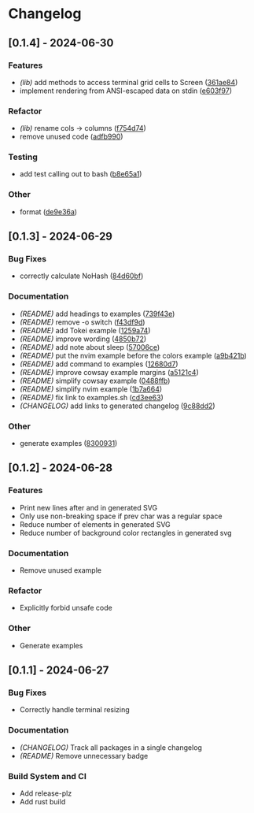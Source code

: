 # Changelog

## [0.1.4] - 2024-06-30

### Features
- *(lib)* add methods to access terminal grid cells to Screen
([361ae84](https://github.com/tomcur/termsnap/commit/361ae8430e3b403e413f874293e6c6482fbabd34))
- implement rendering from ANSI-escaped data on stdin
([e603f97](https://github.com/tomcur/termsnap/commit/e603f97ef80d2c1c06e32bb20a58045b5b24c2d1))


### Refactor
- *(lib)* rename cols -> columns
([f754d74](https://github.com/tomcur/termsnap/commit/f754d74e03ffa00458da032a209a72e65b7d88d0))
- remove unused code
([adfb990](https://github.com/tomcur/termsnap/commit/adfb99049215377ad136541ff49333dee341ed32))


### Testing
- add test calling out to bash
([b8e65a1](https://github.com/tomcur/termsnap/commit/b8e65a16dd520f1ee5b7385cbf606d8133224615))


### Other
- format
([de9e36a](https://github.com/tomcur/termsnap/commit/de9e36a2a5c3f79bc0bd492d159dedd8097b9231))


## [0.1.3] - 2024-06-29

### Bug Fixes
- correctly calculate NoHash
([84d60bf](https://github.com/tomcur/termsnap/commit/84d60bfc5b2d0c0f6a4d91b484e18161e847d8c8))


### Documentation
- *(README)* add headings to examples
([739f43e](https://github.com/tomcur/termsnap/commit/739f43e3bc61fc81d6e8ab2e56e21f7a3d3cc23a))
- *(README)* remove -o switch
([f43df9d](https://github.com/tomcur/termsnap/commit/f43df9d339f6e368326b6271ab236fd2b1b18c1f))
- *(README)* add Tokei example
([1259a74](https://github.com/tomcur/termsnap/commit/1259a74e4636497a4af37885fd91c0dcd0292612))
- *(README)* improve wording
([4850b72](https://github.com/tomcur/termsnap/commit/4850b7211634e211f038831ae9e6991a1436bfc6))
- *(README)* add note about sleep
([57006ce](https://github.com/tomcur/termsnap/commit/57006ce09b73a2098a0b30a016a5104b8b3a7d64))
- *(README)* put the nvim example before the colors example
([a9b421b](https://github.com/tomcur/termsnap/commit/a9b421b5245df75f6fe8b26a503e64d3c0482ec0))
- *(README)* add command to examples
([12680d7](https://github.com/tomcur/termsnap/commit/12680d7a960021a7635ec1011cb9a9d7791fa593))
- *(README)* improve cowsay example margins
([a5121c4](https://github.com/tomcur/termsnap/commit/a5121c454e41c4ad2cbfed694c1c1e947d7ca225))
- *(README)* simplify cowsay example
([0488ffb](https://github.com/tomcur/termsnap/commit/0488ffbfcfd749d4d546a88454b69b96ff3f80af))
- *(README)* simplify nvim example
([1b7a664](https://github.com/tomcur/termsnap/commit/1b7a66489f858caa4e5adeb8fe07cf8778e2f90b))
- *(README)* fix link to examples.sh
([cd3ee63](https://github.com/tomcur/termsnap/commit/cd3ee635604c31a3d20909beed2ef7805895943e))
- *(CHANGELOG)* add links to generated changelog
([9c88dd2](https://github.com/tomcur/termsnap/commit/9c88dd2bec5a269682f97992df50043b95dbf305))


### Other
- generate examples
([8300931](https://github.com/tomcur/termsnap/commit/8300931f64068714a967d47cb8ffa3f4e1301692))


## [0.1.2] - 2024-06-28

### Features

- Print new lines after <rect> and <text> in generated SVG
- Only use non-breaking space if prev char was a regular space
- Reduce number of <text> elements in generated SVG
- Reduce number of background color rectangles in generated svg

### Documentation

- Remove unused example

### Refactor

- Explicitly forbid unsafe code

### Other

- Generate examples

## [0.1.1] - 2024-06-27

### Bug Fixes

- Correctly handle terminal resizing

### Documentation

- *(CHANGELOG)* Track all packages in a single changelog
- *(README)* Remove unnecessary badge

### Build System and CI

- Add release-plz
- Add rust build

